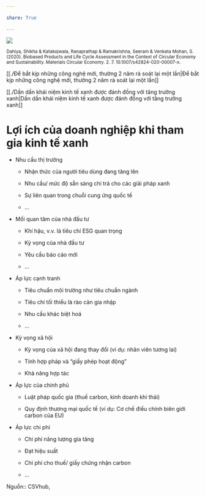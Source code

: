 ---  
share: True  
---  
![](https://www.researchgate.net/profile/Shikha-Dahiya/publication/344261566/figure/fig1/AS:963472120614930@1606721062323/Venn-diagram-depicting-various-economies-in-green-economy-adapted-from-Kardung-and.png)  
<sub>Dahiya, Shikha & Katakojwala, Ranaprathap & Ramakrishna, Seeram & Venkata Mohan, S. (2020). Biobased Products and Life Cycle Assessment in the Context of Circular Economy and Sustainability. Materials Circular Economy. 2. 7. 10.1007/s42824-020-00007-x. </sub>  
[[./Để bắt kịp những công nghệ mới, thường 2 năm rà soát lại một lần|Để bắt kịp những công nghệ mới, thường 2 năm rà soát lại một lần]]  
[[./Dần dần khái niệm kinh tế xanh được đánh đồng với tăng trưởng xanh|Dần dần khái niệm kinh tế xanh được đánh đồng với tăng trưởng xanh]]  
# Lợi ích của doanh nghiệp khi tham gia kinh tế xanh  
- Nhu cầu thị trường  
	- Nhận thức của người tiêu dùng đang tăng lên  
	- Nhu cầu/ mức độ sẵn sàng chi trả cho các giải pháp xanh  
	- Sự liên quan trong chuỗi cung ứng quốc tế  
	- …  
- Mối quan tâm của nhà đầu tư  
	- Khí hậu, v.v. là tiêu chí ESG quan trọng  
	- Kỳ vọng của nhà đầu tư  
	- Yêu cầu báo cáo mới  
	- …  
- Áp lực cạnh tranh  
	- Tiêu chuẩn môi trường như tiêu chuẩn ngành  
	- Tiêu chí tối thiểu là rào cản gia nhập  
	- Nhu cầu khác biệt hoá  
	- …  
- Kỳ vọng xã hội  
	- Kỳ vọng của xã hội đang thay đổi (ví dụ: nhân viên tương lai)  
	- Tính hợp pháp và “giấy phép hoạt động”  
	- Khả năng hợp tác  
- Áp lực của chính phủ  
	- Luật pháp quốc gia (thuế carbon, kinh doanh khí thải)  
	- Quy định thương mại quốc tế (ví dụ: Cơ chế điều chỉnh biên giới carbon của EU)  
- Áp lực chi phí  
	- Chi phí năng lượng gia tăng  
	- Đạt hiệu suất  
	- Chi phí cho thuế/ giấy chứng nhận carbon  
	- …  
  
Nguồn:: CSVhub, 